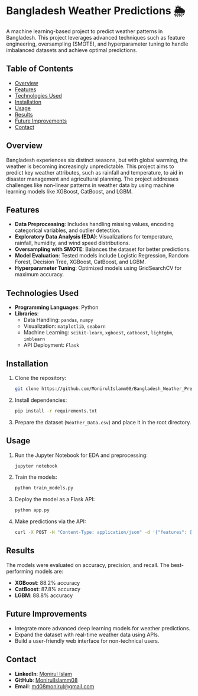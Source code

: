 # Bangladesh Weather Predictions 🌦️

A machine learning-based project to predict weather patterns in Bangladesh. This project leverages advanced techniques such as feature engineering, oversampling (SMOTE), and hyperparameter tuning to handle imbalanced datasets and achieve optimal predictions.

## Table of Contents
- [Overview](#overview)
- [Features](#features)
- [Technologies Used](#technologies-used)
- [Installation](#installation)
- [Usage](#usage)
- [Results](#results)
- [Future Improvements](#future-improvements)
- [Contact](#contact)

## Overview
Bangladesh experiences six distinct seasons, but with global warming, the weather is becoming increasingly unpredictable. This project aims to predict key weather attributes, such as rainfall and temperature, to aid in disaster management and agricultural planning. The project addresses challenges like non-linear patterns in weather data by using machine learning models like XGBoost, CatBoost, and LGBM.

## Features
- **Data Preprocessing**: Includes handling missing values, encoding categorical variables, and outlier detection.
- **Exploratory Data Analysis (EDA)**: Visualizations for temperature, rainfall, humidity, and wind speed distributions.
- **Oversampling with SMOTE**: Balances the dataset for better predictions.
- **Model Evaluation**: Tested models include Logistic Regression, Random Forest, Decision Tree, XGBoost, CatBoost, and LGBM.
- **Hyperparameter Tuning**: Optimized models using GridSearchCV for maximum accuracy.

## Technologies Used
- **Programming Languages**: Python
- **Libraries**:
  - Data Handling: `pandas`, `numpy`
  - Visualization: `matplotlib`, `seaborn`
  - Machine Learning: `scikit-learn`, `xgboost`, `catboost`, `lightgbm`, `imblearn`
  - API Deployment: `Flask`

## Installation
1. Clone the repository:
   ```bash
   git clone https://github.com/MonirulIslamm08/Bangladesh_Weather_Predictions.git
   ```
2. Install dependencies:
   ```bash
   pip install -r requirements.txt
   ```
3. Prepare the dataset (`Weather_Data.csv`) and place it in the root directory.

## Usage
1. Run the Jupyter Notebook for EDA and preprocessing:
   ```bash
   jupyter notebook
   ```
2. Train the models:
   ```bash
   python train_models.py
   ```
3. Deploy the model as a Flask API:
   ```bash
   python app.py
   ```
4. Make predictions via the API:
   ```bash
   curl -X POST -H "Content-Type: application/json" -d '{"features": [20.7, 22.9, 19.5, 23.4, 10.6, ...]}' http://127.0.0.1:5000/predict
   ```

## Results
The models were evaluated on accuracy, precision, and recall. The best-performing models are:
- **XGBoost**: 88.2% accuracy
- **CatBoost**: 87.8% accuracy
- **LGBM**: 88.8% accuracy

## Future Improvements
- Integrate more advanced deep learning models for weather predictions.
- Expand the dataset with real-time weather data using APIs.
- Build a user-friendly web interface for non-technical users.

## Contact
- **LinkedIn**: [Monirul Islam](https://www.linkedin.com/in/monirul-m08/)
- **GitHub**: [MonirulIslamm08](https://github.com/MonirulIslamm08)
- **Email**: md08monirul@gmail.com
